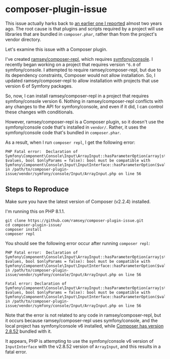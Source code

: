 # composer-plugin-issue

This issue actually harks back to [an earlier one I reported][1] almost two
years ago. The root cause is that plugins and scripts required by a project
will use libraries that are bundled in `composer.phar`, rather than from the
project's vendor directory.

Let's examine this issue with a Composer plugin.

I've created [ramsey/composer-repl][2], which requires [symfony/console][3].
I recently began working on a project that requires version `^6.0` of
symfony/console. I attempted to require ramsey/composer-repl, but due to its
dependency constraints, Composer would not allow installation. So, I updated
ramsey/composer-repl to allow installation with projects that use version 6 of
Symfony packages.

So, now, I can install ramsey/composer-repl in a project that requires
symfony/console version 6. Nothing in ramsey/composer-repl conflicts with any
changes to the API for symfony/console, and even if it did, I can control these
changes with conditionals.

However, ramsey/composer-repl is a Composer plugin, so it doesn't use the
symfony/console code that's installed in `vendor/`. Rather, it uses the
symfony/console code that's bundled in `composer.phar`.

As a result, when I run `composer repl`, I get the following error:

```
PHP Fatal error:  Declaration of Symfony\Component\Console\Input\ArrayInput::hasParameterOption(array|string $values, bool $onlyParams = false): bool must be compatible with Symfony\Component\Console\Input\InputInterface::hasParameterOption($values) in /path/to/composer-plugin-issue/vendor/symfony/console/Input/ArrayInput.php on line 56
```

## Steps to Reproduce

Make sure you have the latest version of Composer (v2.2.4) installed.

I'm running this on PHP 8.1.1.

```shell
git clone https://github.com/ramsey/composer-plugin-issue.git
cd composer-plugin-issue/
composer install
composer repl
```

You should see the following error occur after running `composer repl`:

```
PHP Fatal error:  Declaration of Symfony\Component\Console\Input\ArrayInput::hasParameterOption(array|string $values, bool $onlyParams = false): bool must be compatible with Symfony\Component\Console\Input\InputInterface::hasParameterOption($values) in /path/to/composer-plugin-issue/vendor/symfony/console/Input/ArrayInput.php on line 56

Fatal error: Declaration of Symfony\Component\Console\Input\ArrayInput::hasParameterOption(array|string $values, bool $onlyParams = false): bool must be compatible with Symfony\Component\Console\Input\InputInterface::hasParameterOption($values) in /path/to/composer-plugin-issue/vendor/symfony/console/Input/ArrayInput.php on line 56
```

Note that the error is not related to any code in ramsey/composer-repl, but it
occurs because ramsey/composer-repl uses symfony/console, and the local project
has symfony/console v6 installed, while [Composer has version 2.8.52][4]
bundled with it.

It appears, PHP is attempting to use the symfony/console v6 version of
`InputInterface` with the v2.8.52 version of `ArrayInput`, and this results in
a fatal error.

[1]: https://github.com/composer/composer/issues/8907
[2]: https://github.com/ramsey/composer-repl
[3]: https://github.com/symfony/console
[4]: https://github.com/composer/composer/blob/2.2.4/composer.lock#L733
